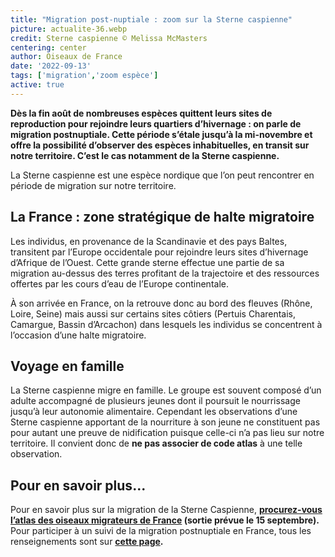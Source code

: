 ```yaml
---
title: "Migration post-nuptiale : zoom sur la Sterne caspienne"
picture: actualite-36.webp
credit: Sterne caspienne © Melissa McMasters
centering: center
author: Oiseaux de France
date: '2022-09-13'
tags: ['migration','zoom espèce']
active: true
---
```


**Dès la fin août de nombreuses espèces quittent leurs sites de reproduction pour rejoindre leurs quartiers d’hivernage : on parle de migration postnuptiale. Cette période s’étale jusqu’à la mi-novembre et offre la possibilité d’observer des espèces inhabituelles, en transit sur notre territoire. C’est le cas notamment de la Sterne caspienne.**

La Sterne caspienne est une espèce nordique que l’on peut rencontrer en période de migration sur notre territoire. 

## La France : zone stratégique de halte migratoire
Les individus, en provenance de la Scandinavie et des pays Baltes, transitent par l’Europe occidentale pour rejoindre leurs sites d’hivernage d’Afrique de l’Ouest. Cette grande sterne effectue une partie de sa migration au-dessus des terres profitant de la trajectoire et des ressources offertes par les cours d’eau de l’Europe continentale. 

À son arrivée en France, on la retrouve donc au bord des fleuves (Rhône, Loire, Seine) mais aussi sur certains sites côtiers (Pertuis Charentais, Camargue, Bassin d’Arcachon) dans lesquels les individus se concentrent à l’occasion d’une halte migratoire.

## Voyage en famille

La Sterne caspienne migre en famille. Le groupe est souvent composé d’un adulte accompagné de plusieurs jeunes dont il poursuit le nourrissage jusqu’à leur autonomie alimentaire. Cependant les observations d’une Sterne caspienne apportant de la nourriture à son jeune ne constituent pas pour autant une preuve de nidification puisque celle-ci n’a pas lieu sur notre territoire. Il convient donc de **ne pas associer de code atlas** à une telle observation.

## Pour en savoir plus...

Pour en savoir plus sur la migration de la Sterne Caspienne, **[procurez-vous l’atlas des oiseaux migrateurs de France](https://boutique.lpo.fr/catalogue/edition/ornithologie/observations-ornithologiques/atlas-des-oiseaux-migrateurs-de-france) (sortie prévue le 15 septembre).** 
Pour participer à un suivi de la migration postnuptiale en France, tous les renseignements sont sur **[cette page](https://www.lpo.fr/la-lpo-en-actions/connaissance-des-especes-sauvages/suivis-ornithologiques/oiseaux-migrateurs/comptage-visuel-direct).** 

